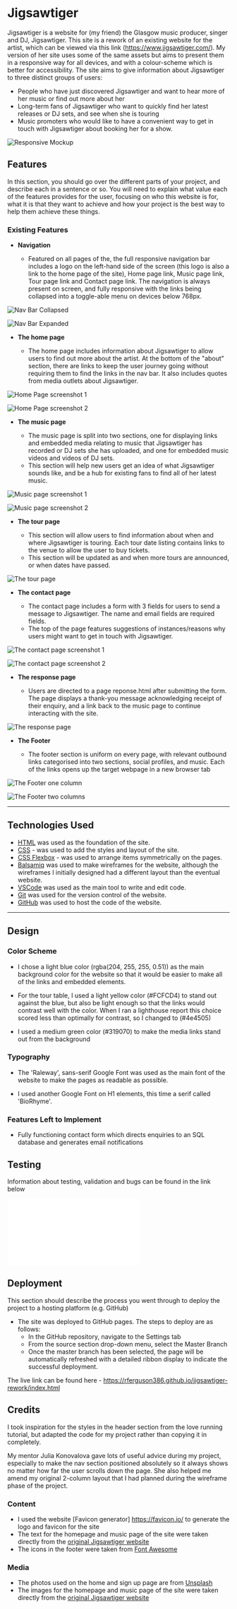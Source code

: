 # Jigsawtiger

Jigsawtiger is a website for (my friend) the Glasgow music producer, singer and DJ, Jigsawtiger. This site is a rework of an existing website for the artist, which can be viewed via this link (https://www.jigsawtiger.com/). My version of her site uses some of the same assets but aims to present them in a responsive way for all devices, and with a colour-scheme which is better for accessibility. The site aims to give information about Jigsawtiger to three distinct groups of users:

 - People who have just discovered Jigsawtiger and want to hear more of her music or find out more about her
 - Long-term fans of Jigsawtiger who want to quickly find her latest releases or DJ sets, and see when she is touring
 - Music promoters who would like to have a convenient way to get in touch with Jigsawtiger about booking her for a show.

![Responsive Mockup](https://github.com/rferguson386/jigsawtiger-rework/blob/f48461cc1ea219a6fd4e1e4d0647cc205bd5917d/documentation/Jigsawtiger.png)


## Features 

In this section, you should go over the different parts of your project, and describe each in a sentence or so. You will need to explain what value each of the features provides for the user, focusing on who this website is for, what it is that they want to achieve and how your project is the best way to help them achieve these things.

### Existing Features

- __Navigation__

  - Featured on all pages of the, the full responsive navigation bar includes a logo on the left-hand side of the screen (this logo is also a link to the home page of the site), Home page link, Music page link, Tour page link and Contact page link. The navigation is always present on screen, and fully responsive with the links being collapsed into a toggle-able menu on devices below 768px.


![Nav Bar Collapsed](https://github.com/rferguson386/jigsawtiger-rework/blob/1110ed9855eee603ae97360434701fc29fb098b1/documentation/images/Navbar_collapsed.png)

![Nav Bar Expanded](https://github.com/rferguson386/jigsawtiger-rework/blob/1110ed9855eee603ae97360434701fc29fb098b1/documentation/images/Navbar_expanded.png)

- __The home page__

  - The home page includes information about Jigsawtiger to allow users to find out more about the artist. At the bottom of the "about" section, there are links to keep the user journey going without requiring them to find the links in the nav bar. It also includes quotes from media outlets about Jigsawtiger.
  
![Home Page screenshot 1](https://github.com/rferguson386/jigsawtiger-rework/blob/1110ed9855eee603ae97360434701fc29fb098b1/documentation/images/Homepage_1.png)

![Home Page screenshot 2](https://github.com/rferguson386/jigsawtiger-rework/blob/1110ed9855eee603ae97360434701fc29fb098b1/documentation/images/Homepage_2.png)

- __The music page__

  - The music page is split into two sections, one for displaying links and embedded media relating to music that Jigsawtiger has recorded or DJ sets she has uploaded, and one for embedded music videos and videos of DJ sets.
  - This section will help new users get an idea of what Jigsawtiger sounds like, and be a hub for existing fans to find all of her latest music. 

![Music page screenshot 1](https://github.com/rferguson386/jigsawtiger-rework/blob/1110ed9855eee603ae97360434701fc29fb098b1/documentation/images/Music_page_1.png)

![Music page screenshot 2](https://github.com/rferguson386/jigsawtiger-rework/blob/1110ed9855eee603ae97360434701fc29fb098b1/documentation/images/Music_page_2.png)

- __The tour page__

  - This section will allow users to find information about when and where Jigsawtiger is touring. Each tour date listing contains links to the venue to allow the user to buy tickets.
  - This section will be updated as and when more tours are announced, or when dates have passed.

![The tour page](https://github.com/rferguson386/jigsawtiger-rework/blob/1110ed9855eee603ae97360434701fc29fb098b1/documentation/images/Tour_page.png)

- __The contact page__ 

  - The contact page includes a form with 3 fields for users to send a message to Jigsawtiger. The name and email fields are required fields.
  - The top of the page features suggestions of instances/reasons why users might want to get in touch with Jigsawtiger.

![The contact page screenshot 1](https://github.com/rferguson386/jigsawtiger-rework/blob/1110ed9855eee603ae97360434701fc29fb098b1/documentation/images/Contact_page_1.png)

![The contact page screenshot 2](https://github.com/rferguson386/jigsawtiger-rework/blob/1110ed9855eee603ae97360434701fc29fb098b1/documentation/images/Contact_page_2.png)

- __The response page__

  - Users are directed to a page reponse.html after submitting the form. The page displays a thank-you message acknowledging receipt of their enquiry, and a link back to the music page to continue interacting with the site.

![The response page](https://github.com/rferguson386/jigsawtiger-rework/blob/1110ed9855eee603ae97360434701fc29fb098b1/documentation/images/Response_page.png)

- __The Footer__

  - The footer section is uniform on every page, with relevant outbound links categorised into two sections, social profiles, and music. Each of the links opens up the target webpage in a new browser tab

![The Footer one column](https://github.com/rferguson386/jigsawtiger-rework/blob/1110ed9855eee603ae97360434701fc29fb098b1/documentation/images/Footer_one_column.png)

![The Footer two columns](https://github.com/rferguson386/jigsawtiger-rework/blob/1110ed9855eee603ae97360434701fc29fb098b1/documentation/images/Footer_two_columns.png)

---
## Technologies Used

- [HTML](https://developer.mozilla.org/en-US/docs/Web/HTML) was used as the foundation of the site.
- [CSS](https://developer.mozilla.org/en-US/docs/Web/css) - was used to add the styles and layout of the site.
- [CSS Flexbox](https://developer.mozilla.org/en-US/docs/Learn/CSS/CSS_layout/Flexbox) - was used to arrange items symmetrically on the pages.
- [Balsamiq](https://balsamiq.com/) was used to make wireframes for the website, although the wireframes I initially designed had a different layout than the eventual website.
- [VSCode](https://code.visualstudio.com/) was used as the main tool to write and edit code.
- [Git](https://git-scm.com/) was used for the version control of the website.
- [GitHub](https://github.com/) was used to host the code of the website.


---
## Design

### Color Scheme

- I chose a light blue color (rgba(204, 255, 255, 0.51)) as the main background color for the website so that it would be easier to make all of the links and embedded elements.

- For the tour table, I used a light yellow color (#FCFCD4) to stand out against the blue, but also be light enough so that the links would contrast well with the color. When I ran a lighthouse report this choice scored less than optimally for contrast, so I changed to (#4e4505)

- I used a medium green color (#319070) to make the media links stand out from the background

### Typography

- The 'Raleway', sans-serif Google Font was used as the main font of the website to make the pages as readable as possible.

- I used another Google Font on H1 elements, this time a serif called 'BioRhyme'.


### Features Left to Implement

- Fully functioning contact form which directs enquiries to an SQL database and generates email notifications

## Testing 

Information about testing, validation and bugs can be found in the link below

![Testing.md](TESTING.md)

## Deployment

This section should describe the process you went through to deploy the project to a hosting platform (e.g. GitHub) 

- The site was deployed to GitHub pages. The steps to deploy are as follows: 
  - In the GitHub repository, navigate to the Settings tab 
  - From the source section drop-down menu, select the Master Branch
  - Once the master branch has been selected, the page will be automatically refreshed with a detailed ribbon display to indicate the successful deployment. 

The live link can be found here - https://rferguson386.github.io/jigsawtiger-rework/index.html


## Credits 

I took inspiration for the styles in the header section from the love running tutorial, but adapted the code for my project rather than copying it in completely.

My mentor Julia Konovalova gave lots of useful advice during my project, especially to make the nav section positioned absolutely so it always shows no matter how far the user scrolls down the page. She also helped me amend my original 2-column layout that I had planned during the wireframe phase of the project.

### Content 

- I used the website [Favicon generator] https://favicon.io/ to generate the logo and favicon for the site
- The text for the homepage and music page of the site were taken directly from the [original Jigsawtiger website](https://www.jigsawtiger.com/)
- The icons in the footer were taken from [Font Awesome](https://fontawesome.com/)

### Media

- The photos used on the home and sign up page are from [Unsplash](https://unsplash.com/)
- The images for the homepage and music page of the site were taken directly from the [original Jigsawtiger website](https://www.jigsawtiger.com/)




